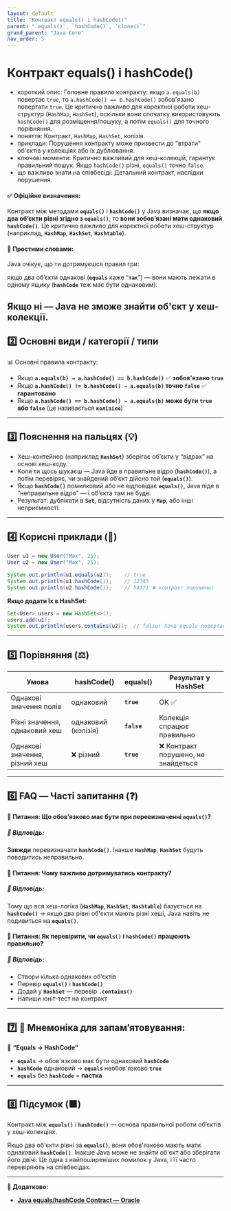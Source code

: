 ```yaml
---
layout: default
title: "Контракт equals() і hashCode()"
parent: "`equals()`, `hashCode()`, `clone()`"
grand_parent: "Java Core"
nav_order: 5
---
```


# Контракт equals() і hashCode()

*   короткий опис: Головне правило контракту: якщо `a.equals(b)` повертає `true`, то `a.hashCode() == b.hashCode()` зобов'язано повертати `true`. Це критично важливо для коректної роботи хеш-структур (`HashMap`, `HashSet`), оскільки вони спочатку використовують `hashCode()` для розміщення/пошуку, а потім `equals()` для точного порівняння.
*   поняття: Контракт, `HashMap`, `HashSet`, колізія.
*   приклади: Порушення контракту може призвести до "втрати" об'єктів у колекціях або їх дублювання.
*   ключові моменти: Критично важливий для хеш-колекцій, гарантує правильний пошук. Якщо `hashCode()` різні, `equals()` точно `false`.
*   що важливо знати на співбесіді: Детальний контракт, наслідки порушення.
#### **✅ Офіційне визначення:**

Контракт між методами **`equals()`** і **`hashCode()`** у Java визначає, що **якщо два об’єкти рівні згідно з `equals()`**, то **вони зобов’язані мати однаковий `hashCode()`**. Це критично важливо для коректної роботи хеш-структур (наприклад, **`HashMap`**, **`HashSet`**, **`Hashtable`**).

#### **🧠 Простими словами:**

Java очікує, що ти дотримуєшся правил гри:

якщо два об’єкти однакові (**`equals`** каже “**`так`**”) — вони мають лежати в одному ящику (**`hashCode`** теж має бути однаковим).

Якщо ні — Java не зможе знайти об'єкт у хеш-колекції.
---

## **2️⃣ Основні види / категорії / типи**

📊 Основні правила контракту:

* Якщо **`a.equals(b) → a.hashCode() == b.hashCode()`** ✅ **зобов'язано `true`**
* Якщо **`a.hashCode() != b.hashCode() → a.equals(b)` точно `false`** ✅ **гарантовано**
* Якщо **`a.hashCode() == b.hashCode() → a.equals(b)` може бути `true` або `false`** (це називається **`колізією`**)

---

## **3️⃣ Пояснення на пальцях (💡)**

* Хеш-контейнер (наприклад **`HashSet`**) зберігає обʼєкти у “відрах” на основі хеш-коду.
* Коли ти щось шукаєш — Java йде в правильне відро (**`hashCode()`**), а потім перевіряє, чи знайдений об’єкт дійсно той (**`equals()`**).
* Якщо **`hashCode()`** помилковий або не відповідає **`equals()`**, Java піде в “неправильне відро” — і обʼєкта там не буде.
* Результат: дублікати в **`Set`**, відсутність даних у **`Map`**, або інші неприємності.

---

## **4️⃣ Корисні приклади (🧪)**

```java
User u1 = new User("Max", 25);
User u2 = new User("Max", 25);

System.out.println(u1.equals(u2));    // true
System.out.println(u1.hashCode());    // 12345
System.out.println(u2.hashCode());    // 54321 ❌ контракт порушено!
```
**Якщо додати їх в HashSet:**

```java
Set<User> users = new HashSet<>();
users.add(u1);
System.out.println(users.contains(u2));  // false! Хоча equals повертає true
```
---

## **5️⃣ Порівняння (⚖️)**

| Умова | hashCode() | equals() | Результат у HashSet |
| ----- | ----- | ----- | ----- |
| Однакові значення полів | однаковий | **`true`** | OK ✅ |
| Різні значення, однаковий хеш | однаковий (колізія) | **`false`** | Колекція спрацює правильно |
| Однакові значення, різний хеш | ❌ різний | **`true`** | ❌ Контракт порушено, не знайдеться |

---

## **6️⃣ FAQ — Часті запитання (❓)**

#### **🔹 Питання: Що обов’язково має бути при перевизначенні `equals()`?**

##### **💬 Відповідь:**

**Завжди** перевизначати **`hashCode()`**. Інакше **`HashMap`**, **`HashSet`** будуть поводитись неправильно.

#### **🔹 Питання: Чому важливо дотримуватись контракту?**

##### **💬 Відповідь:**

Тому що вся хеш-логіка (**`HashMap`**, **`HashSet`**, **`Hashtable`**) базується на **`hashCode()`** → якщо два рівні об'єкти мають різні хеші, Java навіть не подивиться на **`equals()`**.

#### **🔹 Питання: Як перевірити, чи `equals()` і `hashCode()` працюють правильно?**

##### **💬 Відповідь:**

* Створи кілька однакових об’єктів
* Перевір **`equals()`** і **`hashCode()`**
* Додай у **`HashSet`** — перевір **`.contains()`**
* Напиши юніт-тест на контракт

---

## **7️⃣ 🧠 Мнемоніка для запам’ятовування:**

🔁 **“Equals → HashCode”**

* **`equals`** → обов'язково має бути однаковий **`hashCode`**
* **`hashCode`** однаковий → **`equals`** необов'язково **`true`**
* **`equals`** без **`hashCode`** \= **пастка**

---

## **8️⃣ Підсумок (🟩)**

Контракт між **`equals()`** і **`hashCode()`** — основа правильної роботи об’єктів у хеш-колекціях.

Якщо два об'єкти рівні за **`equals()`**, вони обов'язково мають мати однаковий **`hashCode()`**. Інакше Java може не знайти об'єкт або зберігати його двічі. Це одна з найпоширеніших помилок у Java, і її часто перевіряють на співбесідах.

---

**🔗 Додатково:**

* [**Java equals/hashCode Contract — Oracle**](https://docs.oracle.com/javase/8/docs/api/java/lang/Object.html#hashCode--)